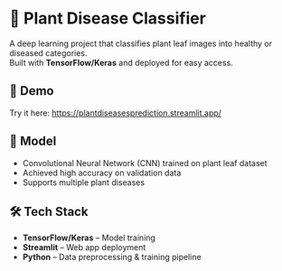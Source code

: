 # 🌱 Plant Disease Classifier

A deep learning project that classifies plant leaf images into healthy or diseased categories.  
Built with **TensorFlow/Keras** and deployed for easy access.

## 🚀 Demo
Try it here: https://plantdiseasesprediction.streamlit.app/

## 🧠 Model
- Convolutional Neural Network (CNN) trained on plant leaf dataset  
- Achieved high accuracy on validation data  
- Supports multiple plant diseases

## 🛠️ Tech Stack
- **TensorFlow/Keras** – Model training  
- **Streamlit** – Web app deployment  
- **Python** – Data preprocessing & training pipeline  
